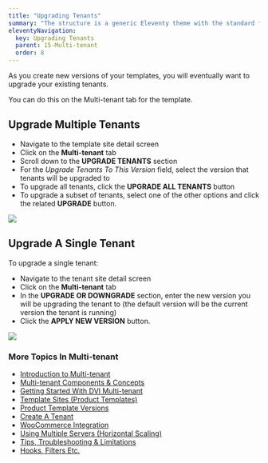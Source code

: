 ```yaml
---
title: "Upgrading Tenants"
summary: "The structure is a generic Eleventy theme with the standard folder and file names."
eleventyNavigation:
  key: Upgrading Tenants
  parent: 15-Multi-tenant
  order: 8
---
```

As you create new versions of your templates, you will eventually want to upgrade your existing tenants.

You can do this on the Multi-tenant tab for the template.

## Upgrade Multiple Tenants

*   Navigate to the template site detail screen
*   Click on the **Multi-tenant** tab
*   Scroll down to the **UPGRADE TENANTS** section
*   For the _Upgrade Tenants To This Version_ field, select the version that tenants will be upgraded to
*   To upgrade all tenants, click the **UPGRADE ALL TENANTS** button
*   To upgrade a subset of tenants, select one of the other options and click the related **UPGRADE** button.

[![](https://web.archive.org/web/20240304141857im_/https://wpclouddeploy.com/wp-content/uploads/2023/01/wpcd-multi-tenant-05.png)](https://web.archive.org/web/20240304141857/https://wpclouddeploy.com/wp-content/uploads/2023/01/wpcd-multi-tenant-05.png)

## Upgrade A Single Tenant

To upgrade a single tenant:

*   Navigate to the tenant site detail screen
*   Click on the **Multi-tenant** tab
*   In the **UPGRADE OR DOWNGRADE** section, enter the new version you will be upgrading the tenant to (the default version will be the current version the tenant is running)
*   Click the **APPLY NEW VERSION** button.

[![](https://web.archive.org/web/20240304141857im_/https://wpclouddeploy.com/wp-content/uploads/2023/01/wpcd-multi-tenant-06.png)](https://web.archive.org/web/20240304141857/https://wpclouddeploy.com/wp-content/uploads/2023/01/wpcd-multi-tenant-06.png)

### More Topics In Multi-tenant

*   [Introduction to Multi-tenant](https://web.archive.org/web/20240304141857/https://wpclouddeploy.com/documentation/multitenant/introduction-to-multi-tenant/)
*   [Multi-tenant Components & Concepts](https://web.archive.org/web/20240304141857/https://wpclouddeploy.com/documentation/multitenant/multi-tenant-components-concepts/)
*   [Getting Started With DVI Multi-tenant](https://web.archive.org/web/20240304141857/https://wpclouddeploy.com/documentation/multitenant/getting-started-with-wpcd-multi-tenant/)
*   [Template Sites (Product Templates)](https://web.archive.org/web/20240304141857/https://wpclouddeploy.com/documentation/multitenant/template-sites-product-templates/)
*   [Product Template Versions](https://web.archive.org/web/20240304141857/https://wpclouddeploy.com/documentation/multitenant/product-template-versions/)
*   [Create A Tenant](https://web.archive.org/web/20240304141857/https://wpclouddeploy.com/documentation/multitenant/create-a-tenant/)
*   [WooCommerce Integration](https://web.archive.org/web/20240304141857/https://wpclouddeploy.com/documentation/multitenant/woocommerce-integration/)
*   [Using Multiple Servers (Horizontal Scaling)](https://web.archive.org/web/20240304141857/https://wpclouddeploy.com/documentation/multitenant/using-multiple-servers-horizontal-scaling/)
*   [Tips, Troubleshooting & Limitations](https://web.archive.org/web/20240304141857/https://wpclouddeploy.com/documentation/multitenant/tips-troubleshooting-limitations/)
*   [Hooks, Filters Etc.](https://web.archive.org/web/20240304141857/https://wpclouddeploy.com/documentation/multitenant/hooks-filters-etc/)
